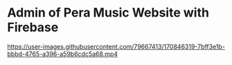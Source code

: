 # Admin of Pera Music Website with Firebase


https://user-images.githubusercontent.com/79667413/170846319-7bff3e1b-bbbd-4765-a396-a59b6cdc5a68.mp4

